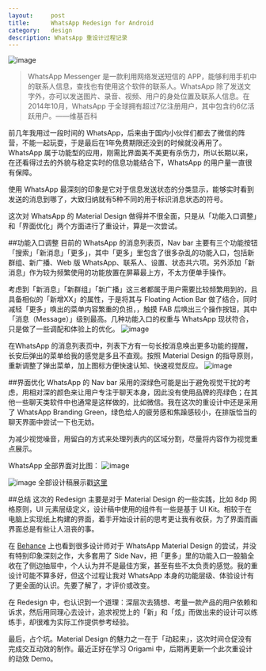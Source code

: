```yaml
---
layout:     post
title:      WhatsApp Redesign for Android
category:   design
description: WhatsApp 重设计过程记录
---
```


![image](http://i3.tietuku.com/7a88d4382e90bfe1.jpg)

> WhatsApp Messenger 是一款利用网络发送短信的 APP，能够利用手机中的联系人信息，查找也有使用这个软件的联系人。WhatsApp 除了发送文字外，亦可以发送图片、录音、视频、用户的身处位置及联系人信息。在2014年10月，WhatsApp 于全球拥有超过7亿注册用户，其中包含约6亿活跃用户。——维基百科

前几年我用过一段时间的 WhatsApp，后来由于国内小伙伴们都去了微信的阵营，不能一起玩耍，于是最后在1年免费期限还没到的时候就没再用了。WhatsApp 属于功能型的应用，刚需比界面美不美更有杀伤力，所以长期以来，在还看得过去的外貌与稳定实时的信息功能结合下，WhatsApp 的用户量一直很有保障。

使用 WhatsApp 最深刻的印象是它对于信息发送状态的分类显示，能够实时看到发送的消息到哪了，大致归纳就有5种不同的用于标识消息状态的符号。

这次对 WhatsApp 的 Material Design 做得并不很全面，只是从「功能入口调整」和「界面优化」两个方面进行了重设计，算是一次尝试。

##功能入口调整
目前的 WhatsApp 的消息列表页，Nav bar 主要有三个功能按钮「搜索」「新消息」「更多」，其中「更多」里包含了很多杂乱的功能入口，包括新群组、新广播、Web 版 WhatsApp、联系人、设置、状态共六项。另外添加「新消息」作为较为频繁使用的功能放置在屏幕最上方，不太方便单手操作。

考虑到「新消息」「新群组」「新广播」这三者都属于用户需要比较频繁用到的，且具备相似的「新增XX」的属性，于是将其与 Floating Action Bar 做了结合，同时减轻「更多」唤出的菜单内容繁重的负担，，触摸 FAB 后唤出三个操作按钮，其中「消息（Message）」级别最高。几种功能入口的权重与 WhatsApp 现状符合，只是做了一些调配和体验上的优化。
![image](http://i3.tietuku.com/1dc1dffd82a77dbe.gif)

在WhatsApp 的消息列表页中，列表下方有一句长按消息唤出更多功能的提醒，长安后弹出的菜单给我的感觉是多且不直观。按照 Material Design 的指导原则，重新调整了弹出菜单，加上图标方便快速认知、快速视觉反应。
![image](http://i3.tietuku.com/362c04f3c8bcbd99.jpg)

##界面优化
WhatsApp 的 Nav bar 采用的深绿色可能是出于避免视觉干扰的考虑，用相对深的颜色来让用户专注于聊天本身，因此没有使用品牌的亮绿色；在其他一些聊天类软件中也通常是这样做的，比如微信。我在这次的重设计中还是采用了 WhatsApp Branding Green，绿色给人的疲劳感和焦躁感较小，在排版恰当的聊天界面中尝试一下也无妨。

为减少视觉噪音，用留白的方式来处理列表内的区域分割，尽量将内容作为视觉重点展示。


WhatsApp 全部界面对比图：
![image](http://i3.tietuku.com/2743a52e7d400c83.jpg)

![image](http://i3.tietuku.com/a38eff61da0cbc9c.jpg)
全部设计稿展示戳[这里](http://melodie-portfolio.lofter.com/post/1d10545c_61b44a3)

##总结
这次的 Redesign 主要是对于 Material Design 的一些实践，比如 8dp 网格原则，UI 元素层级定义，设计稿中使用的组件有一些是基于 UI Kit。相较于在电脑上实现纸上构建的界面，着手开始设计前的思考更让我有收获，为了界面而画界面总是有些让人沮丧的事。

在 [Behance](https://www.behance.net/search?search=whatsapp) 上也看到很多设计师对于 WhatsApp Material Design 的尝试，并没有特别印象深刻之作，大多套用了 Side Nav，把「更多」里的功能入口一股脑全收在了侧边抽屉中，个人认为并不是最佳方案，甚至有些不太负责的感觉。我的重设计可能不算多好，但这个过程让我对 WhatsApp 本身的功能层级、体验设计有了更全面的认识。先要了解了，才评价或改变。

在 Redesign 中，也认识到一个道理：深层次去猜想、考量一款产品的用户依赖和诉求，然后用同理心去设计，追求视觉上的「新」和「炫」而做出来的设计可以练练手，却很难为实际工作提供参考经验。

最后，占个坑。Material Design 的魅力之一在于「动起来」，这次时间仓促没有完成交互动效的制作。最近正好在学习 Origami 中，后期再更新一个此次重设计的动效 Demo。





